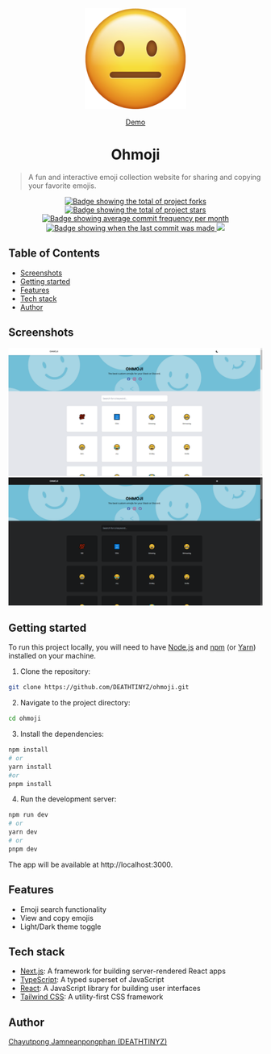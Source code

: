 <div align="center" id="top">
<img src='/public/android-chrome-512x512.png' width='200'/>

<a href="https://moodlody.vercel.app/">Demo</a>

</div>

<div align="center">
  <h1>Ohmoji</h1>
</div>

> A fun and interactive emoji collection website for sharing and copying your favorite emojis.

<p align="center">
  <a href="https://github.com/DEATHTINYZ/ohmoji/fork" target="_blank">
    <img src="https://img.shields.io/github/forks/DEATHTINYZ/ohmoji?" alt="Badge showing the total of project forks"/>
  </a>

  <a href="https://github.com/DEATHTINYZ/ohmoji/stargazers" target="_blank">
    <img src="https://img.shields.io/github/stars/DEATHTINYZ/ohmoji?" alt="Badge showing the total of project stars"/>
  </a>

  <a href="https://github.com/DEATHTINYZ/ohmoji/commits/main" target="_blank">
    <img src="https://img.shields.io/github/commit-activity/m/DEATHTINYZ/ohmoji?" alt="Badge showing average commit frequency per month"/>
  </a>

  <a href="https://github.com/DEATHTINYZ/ohmoji/commits/main" target="_blank">
    <img src="https://img.shields.io/github/last-commit/DEATHTINYZ/ohmoji?" alt="Badge showing when the last commit was made"/>
  </a>

  <img src='https://wakatime.com/badge/user/59564192-3b33-4d25-b612-a7ef7bd0c4d7/project/f27bec47-c75f-42ec-8568-16e6ca42a2ce.svg' />
</p>

<!-- <p align="center">
  <a href="https://www.producthunt.com/posts/ohmoji?utm_source=badge-featured&utm_medium=badge&utm_souce=badge-ohmoji"
  target="_blank"
  rel="noreferrer">
    <img src="https://api.producthunt.com/widgets/embed-image/v1/featured.svg?post_id=376855&theme=light"
    alt="Moodlody - make&#0032;you&#0032;feel&#0032;relaxed&#0046; | Product Hunt"
    className="w-[250px] h-[54px]"/>
  </a>
</p> -->

## Table of Contents

- [Screenshots](#screenshots)
- [Getting started](#getting-started)
- [Features](#features)
- [Tech stack](#tech-stack)
- [Author](#author)

## Screenshots

![Example screenshot](/public/assets/example-1.png)
![Example screenshot](/public/assets/example-2.png)

## Getting started

To run this project locally, you will need to have [Node.js](https://nodejs.org/en/) and [npm](https://www.npmjs.com/) (or [Yarn](https://yarnpkg.com/)) installed on your machine.

1. Clone the repository:

```bash
git clone https://github.com/DEATHTINYZ/ohmoji.git
```

2. Navigate to the project directory:

```bash
cd ohmoji
```

3. Install the dependencies:

```bash
npm install
# or
yarn install
#or
pnpm install
```

4. Run the development server:

```bash
npm run dev
# or
yarn dev
# or
pnpm dev
```

The app will be available at http://localhost:3000.

## Features

- Emoji search functionality
- View and copy emojis
- Light/Dark theme toggle

## Tech stack

- [Next.js](https://nextjs.org/): A framework for building server-rendered React apps
- [TypeScript](https://www.typescriptlang.org/): A typed superset of JavaScript
- [React](https://reactjs.org/): A JavaScript library for building user interfaces
- [Tailwind CSS](https://tailwindcss.com/): A utility-first CSS framework

## Author

[Chayutpong Jamneanpongphan (DEATHTINYZ)](https://www.instagram.com/ur.ddream/)
